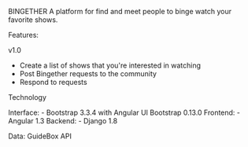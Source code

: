 BINGETHER
A platform for find and meet people to binge watch your favorite shows.

Features:

v1.0
* Create a list of shows that you're interested in watching
* Post Bingether requests to the community 
* Respond to requests

Technology

Interface: - Bootstrap 3.3.4 with Angular UI Bootstrap 0.13.0
Frontend: - Angular 1.3 
Backend: - Django 1.8

Data: GuideBox API
